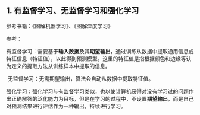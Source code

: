## 1. 有监督学习、无监督学习和强化学习

参考书籍：《图解机器学习》、《图解深度学习》

参考：[]()

​	有监督学习：需要基于**输入数据**及其**期望输出**，通过训练从数据中提取通用信息或特征信息（特征值），以此得到预测模型。这里的特征值是指根据颜色和边缘等认为定义的提取方法从训练样本中提取的信息。

​	无监督学习：无需期望输出，算法会自动从数据中提取特征值。

​	强化学习：强化学习与有监督学习类似，也以使计算机获得对没有学习过的问题作出正确解答的泛化能力为目标，但是在学习的过程中，不设置**期望输出**，而是自己对预测结果进行评估作为一种输出，持续进行学习。

